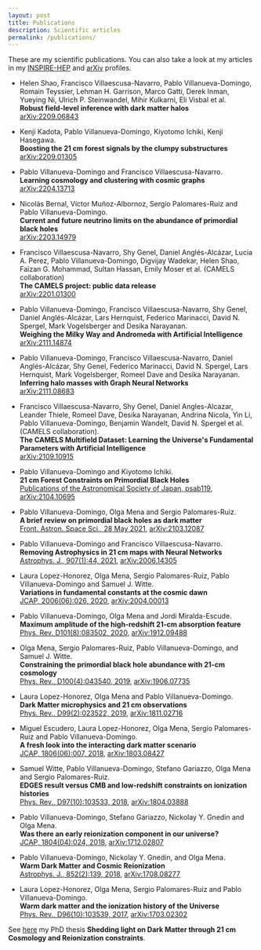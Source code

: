 ```yaml
---
layout: post
title: Publications
description: Scientific articles
permalink: /publications/
---
```


These are my scientific publications.
You can also take a look at my articles in my [INSPIRE-HEP](https://inspirehep.net/authors/1615007?ui-citation-summary=true) and [arXiv](https://arxiv.org/a/villanuevadomingo_p_1.html) profiles.

- Helen Shao, Francisco Villaescusa-Navarro, Pablo Villanueva-Domingo, Romain Teyssier,  Lehman H. Garrison, Marco Gatti, Derek Inman, Yueying Ni, Ulrich P. Steinwandel, Mihir Kulkarni, Eli Visbal et al.\
	**Robust field-level inference with dark matter halos**\
	[arXiv:2209.06843](https://arxiv.org/abs/2209.06843)


- Kenji Kadota, Pablo Villanueva-Domingo, Kiyotomo Ichiki, Kenji Hasegawa.\
	**Boosting the 21 cm forest signals by the clumpy substructures**\
	[arXiv:2209.01305](https://arxiv.org/abs/2209.01305)


- Pablo Villanueva-Domingo and Francisco Villaescusa-Navarro.\
	**Learning cosmology and clustering with cosmic graphs**\
	[arXiv:2204.13713](https://arxiv.org/abs/2204.13713)


- Nicolás Bernal, Víctor Muñoz-Albornoz, Sergio Palomares-Ruiz and Pablo Villanueva-Domingo.\
	**Current and future neutrino limits on the abundance of primordial black holes**\
	[arXiv:2203.14979](https://arxiv.org/abs/2203.14979)


- Francisco Villaescusa-Navarro, Shy Genel, Daniel Anglés-Alcázar, Lucia A. Perez, Pablo Villanueva-Domingo, Digvijay Wadekar, Helen Shao, Faizan G. Mohammad, Sultan Hassan, Emily Moser et al. (CAMELS collaboration)\
	**The CAMELS project: public data release**\
	[arXiv:2201.01300](https://arxiv.org/abs/2201.01300)


- Pablo Villanueva-Domingo, Francisco Villaescusa-Navarro, Shy Genel, Daniel Anglés-Alcázar, Lars Hernquist, Federico Marinacci, David N. Spergel, Mark Vogelsberger and Desika Narayanan.\
	**Weighing the Milky Way and Andromeda with Artificial Intelligence**\
	[arXiv:2111.14874](https://arxiv.org/abs/2111.14874)


- Pablo Villanueva-Domingo, Francisco Villaescusa-Navarro, Daniel Anglés-Alcázar, Shy Genel, Federico Marinacci, David N. Spergel, Lars Hernquist, Mark Vogelsberger, Romeel Dave and Desika Narayanan.\
	**Inferring halo masses with Graph Neural Networks**\
	[arXiv:2111.08683](https://arxiv.org/abs/2111.08683)


- Francisco Villaescusa-Navarro, Shy Genel, Daniel Angles-Alcazar, Leander Thiele, Romeel Dave, Desika Narayanan, Andrina Nicola, Yin Li, Pablo Villanueva-Domingo, Benjamin Wandelt, David N. Spergel et al. (CAMELS collaboration).\
	**The CAMELS Multifield Dataset: Learning the Universe's Fundamental Parameters with Artificial Intelligence**\
	[arXiv:2109.10915](https://arxiv.org/abs/2109.10915)


- Pablo Villanueva-Domingo and Kiyotomo Ichiki.\
	**21 cm Forest Constraints on Primordial Black Holes**\
	[Publications of the Astronomical Society of Japan, psab119](https://academic.oup.com/pasj/advance-article/doi/10.1093/pasj/psab119/6524776?guestAccessKey=816439ff-44cd-4dc0-bd50-5aeeac83dc6a), [arXiv:2104.10695](https://arxiv.org/abs/2104.10695)


- Pablo Villanueva-Domingo, Olga Mena and Sergio Palomares-Ruiz.\
	**A brief review on primordial black holes as dark matter**\
	[Front. Astron. Space Sci., 28 May 2021](https://doi.org/10.3389/fspas.2021.681084), [arXiv:2103.12087](https://arxiv.org/abs/2103.12087)


- Pablo Villanueva-Domingo and Francisco Villaescusa-Navarro.\
	**Removing Astrophysics in 21 cm maps with Neural Networks**\
	[Astrophys. J., 907(1):44, 2021](https://iopscience.iop.org/article/10.3847/1538-4357/abd245), [arXiv:2006.14305](https://arxiv.org/abs/2006.14305)


- Laura Lopez-Honorez, Olga Mena, Sergio Palomares-Ruiz, Pablo Villanueva-Domingo and Samuel J. Witte.\
	**Variations in fundamental constants at the cosmic dawn**\
	[JCAP, 2006(06):026, 2020](https://iopscience.iop.org/article/10.1088/1475-7516/2020/06/026), [arXiv:2004.00013](https://arxiv.org/abs/2004.00013)


- Pablo Villanueva-Domingo, Olga Mena and Jordi Miralda-Escude.\
	**Maximum amplitude of the high-redshift 21-cm absorption feature**\
	[Phys. Rev. D101(8):083502, 2020](https://journals.aps.org/prd/abstract/10.1103/PhysRevD.101.083502), [arXiv:1912.09488](https://arxiv.org/abs/1912.09488)


- Olga Mena, Sergio Palomares-Ruiz, Pablo Villanueva-Domingo, and Samuel J. Witte.\
	**Constraining the primordial black hole abundance with 21-cm cosmology**\
	[Phys. Rev., D100(4):043540, 2019](https://journals.aps.org/prd/abstract/10.1103/PhysRevD.100.043540), [arXiv:1906.07735](https://arxiv.org/abs/1906.07735)


- Laura Lopez-Honorez, Olga Mena and Pablo Villanueva-Domingo.\
	**Dark Matter microphysics and 21 cm observations**\
	[Phys. Rev., D99(2):023522, 2019](https://journals.aps.org/prd/abstract/10.1103/PhysRevD.99.023522), [arXiv:1811.02716](https://arxiv.org/abs/1811.02716)


- Miguel Escudero, Laura Lopez-Honorez, Olga Mena, Sergio Palomares-Ruiz and Pablo Villanueva-Domingo.\
	**A fresh look into the interacting dark matter scenario**\
	[JCAP, 1806(06):007, 2018](https://iopscience.iop.org/article/10.1088/1475-7516/2018/06/007), [arXiv:1803.08427](https://arxiv.org/abs/1803.08427)


- Samuel Witte, Pablo Villanueva-Domingo, Stefano Gariazzo, Olga Mena and Sergio Palomares-Ruiz.\
	**EDGES result versus CMB and low-redshift constraints on ionization histories**\
	[Phys. Rev., D97(10):103533, 2018](https://journals.aps.org/prd/abstract/10.1103/PhysRevD.97.103533), [arXiv:1804.03888](https://arxiv.org/abs/1804.03888)


- Pablo Villanueva-Domingo, Stefano Gariazzo, Nickolay Y. Gnedin and Olga Mena.\
	**Was there an early reionization component in our universe?**\
	[JCAP, 1804(04):024, 2018](https://iopscience.iop.org/article/10.1088/1475-7516/2018/04/024), [arXiv:1712.02807](https://arxiv.org/abs/1712.02807)


- Pablo Villanueva-Domingo, Nickolay Y. Gnedin, and Olga Mena.\
	**Warm Dark Matter and Cosmic Reionization**\
	[Astrophys. J., 852(2):139, 2018](https://iopscience.iop.org/article/10.3847/1538-4357/aa9ff5), [arXiv:1708.08277](https://arxiv.org/abs/1708.08277)


- Laura Lopez-Honorez, Olga Mena, Sergio Palomares-Ruiz and Pablo Villanueva-Domingo.\
	**Warm dark matter and the ionization history of the Universe**\
	[Phys. Rev., D96(10):103539, 2017](https://journals.aps.org/prd/abstract/10.1103/PhysRevD.96.103539), [arXiv:1703.02302](https://arxiv.org/abs/1703.02302)


See [here](https://arxiv.org/abs/2112.08201) my PhD thesis **Shedding light on Dark Matter through 21 cm Cosmology and Reionization constraints**.
